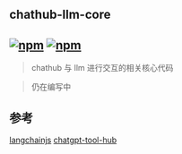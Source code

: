 ## chathub-llm-core

## [![npm](https://img.shields.io/npm/v/@dingyi222666/chathub-llm-core)](https://www.npmjs.com/package/@dingyi222666/chathub-llm-core) [![npm](https://img.shields.io/npm/dt/@dingyi222666/chathub-llm-core)](https://www.npmjs.com/package//@dingyi222666/chathub-llm-core)

> chathub 与 llm 进行交互的相关核心代码

> 仍在编写中

## 参考

[langchainjs](https://github.com/hwchase17/langchainjs)
[chatgpt-tool-hub](https://github.com/goldfishh/chatgpt-tool-hub)